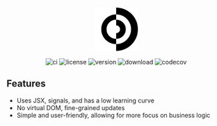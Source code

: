 
<p align="center">
<a href="https://essor.netlify.app/" target="_blank" rel="noopener noreferrer"><img width="100" src="./logo.svg" alt="Essor logo"></a>
</p>
<div align="center">

![ci](https://img.shields.io/github/actions/workflow/status/estjs/essor/ci.yml?label=CI&logo=GitHub)
![license](https://img.shields.io/github/license/estjs/essor)
![version](https://img.shields.io/npm/v/essor)
![download](https://img.shields.io/npm/dm/essor)
![codecov](https://img.shields.io/codecov/c/github/estjs/essor)

</div>

## Features

- Uses JSX, signals, and has a low learning curve
- No virtual DOM, fine-grained updates
- Simple and user-friendly, allowing for more focus on business logic
